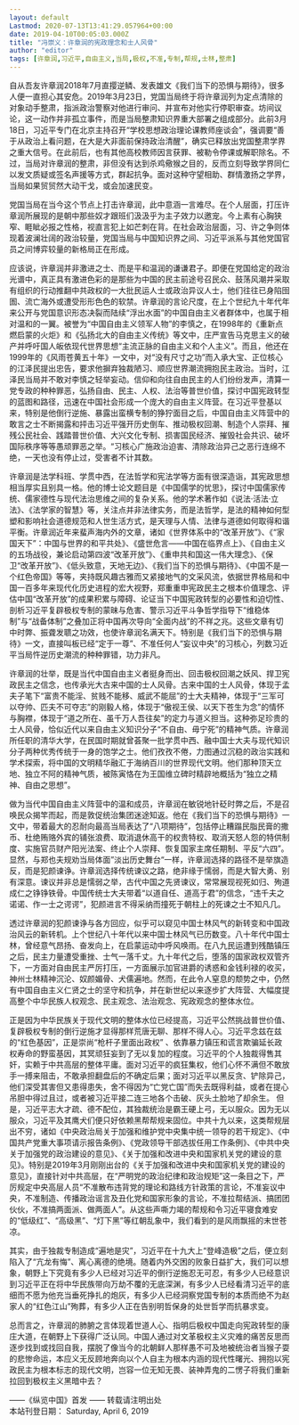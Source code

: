 ```yaml
---
layout: default
Lastmod: 2020-07-13T13:41:29.057964+00:00
date: 2019-04-10T00:05:03.000Z
title: "冯崇义：许章润的宪政理念和士人风骨"
author: "editor"
tags: [许章润,习近平,自由主义,当局,极权,不准,专制,帮规,士林,整肃]
---
```


自从吾友许章润2018年7月直撄逆鳞、发表雄文《我们当下的恐惧与期待》，很多人便一直担心其安危。2019年3月23日，党国当局终于将许章润列为定点清除的对象动手整肃，指派政治警察对他进行审问、并宣布对他实行停职审查。坊间议论，这一动作并非孤立事件，而是当局整肃知识界重大部署之组成部分。此前3月18日，习近平专门在北京主持召开“学校思想政治理论课教师座谈会”，强调要“善于从政治上看问题，在大是大非面前保持政治清醒”，确实已释放出党国整肃学界之重大信号。在此前后，也有其他高校教师因言获罪、被勒令停课或解职除名。不过，当局对许章润的整肃，非但没有达到杀鸡儆猴之目的，反而立刻导致学界同仁以发文质疑或签名声援等方式，群起抗争。面对这种守望相助、群情激扬之学界，当局如果贸贸然大动干戈，或会加速民变。

党国当局在当今这个节点上打击许章润，此中意涵一言难尽。在个人层面，打压许章润所展现的是朝中那些奴才跟班们汲汲乎为主子效力以邀宠。今上素有心胸狭窄、睚眦必报之性格，视直言犯上如芒刺在背。在社会政治层面，习、许之争则体现着波澜壮阔的政治较量，党国当局与中国知识界之间、习近平派系与其他党国官员之间博弈较量的新格局正在形成。

应该说，许章润并非激进之士、而是平和温润的谦谦君子。即便在党国给定的政治光谱中，真正具有激进色彩的是那些为中国的民主前途号召民众、鼓荡风潮并采取有组织的行动推翻中共政权的一大批民运人士或政治异议人士，他们往往已身陷囹圄、流亡海外或遭受形形色色的软禁。许章润的言论尺度，在上个世纪九十年代年来公开与党国意识形态决裂而陆续“浮出水面”的中国自由主义者群体中，也属于相对温和的一翼。被誉为“中国自由主义领军人物”的李慎之，在1998年的《重新点燃启蒙的火炬》和《弘扬北大的自由主义传统》等文中，庄严宣告马克思主义的破产并呼吁国人皈依现代世界思想“主流正脉的自由主义和个人主义”。而且，他还在1999年的《风雨苍黄五十年》一文中，对“没有尺寸之功”而入承大宝、正位核心的江泽民提出忠告，要求他摒弃独裁陋习、顺应世界潮流拥抱民主政治。当时，江泽民当局并不敢对李慎之轻举妄动。信仰和向往自由民主的人们纷纷发声，清算一党专政的种种罪恶，弘扬自由、民主、人权、法治等普世价值，探讨中国宪政转型的蓝图和路径，迅速在中国社会形成一个庞大的自由主义阵营。在习近平登基以来，特别是他倒行逆施、暴露出蛮横专制的狰狞面目之后，中国自由主义阵营中的敢言之士不断揭露和抨击习近平强开历史倒车、推动极权回潮、制造个人崇拜、摧残公民社会、践踏普世价值、大兴文化专制、损害国民经济、摧毁社会共识、破坏国际秩序等等愚顽罪恶之举。“习核心广施政治迫害、清除政治异己之恶行连绵不绝，一天也没有停止过，受害者不计其数。

许章润是法学科班、学贯中西，在法哲学和宪法学等方面有很深造诣，其宪政思想相当厚实且别具一格。他的博士论文题目是《中国儒学的忧思》，探讨中国儒家传统、儒家德性与现代法治思维之间的复杂关系。他的学术著作如《说法·活法·立法》、《法学家的智慧》等，关注点并非法律实务，而是法哲学，是法的精神如何型塑和影响社会道德规范和人世生活方式，是天理与人情、法律与道德如何取得和谐平衡。许章润近年来蜚声海内外的文章，诸如《世界体系中的“改革开放”》、《“家国天下”：中国与世界的和平共处》、《盛世危言——中国在临界点上》、《自由主义的五场战役，兼论启动第四波“改革开放”》、《重申共和国这一伟大理念》、《保卫“改革开放”》、《低头致意，天地无边》、《我们当下的恐惧与期待》、《中国不是一个红色帝国》等等，夹持既风趣古雅而又紧接地气的文采风流，依据世界格局和中国一百多年来现代化历史进程的宏大视野，郑重重申宪政民主之根本价值理念、评估中国“改革开放”的成果积累与障碍、论证当下中国宪政转型的必要性和迫切性、剖析习近平复辟极权专制的蒙昧与危害、警示习近平斗争哲学指导下“维稳体制”与“战备体制”之叠加正将中国再次导向“全面内战”的不祥之兆。这些文章有切中时弊、振聋发聩之功效，也使许章润名满天下。特别是《我们当下的恐惧与期待》一文，直接叫板已经“定于一尊”、不准任何人“妄议中央”的习核心，列数习近平当局忤逆历史潮流的种种罪错，功力非凡。

许章润的壮举，既是当代中国自由主义者挺身而出、回击极权回潮之妖风、捍卫宪政民主之信念，也传承光大古来中国的士人风骨。古来中国的士人风骨，体现于孟夫子笔下“富贵不能淫、贫贱不能移、威武不能屈”的士大夫精神，体现于“三军可以夺帅、匹夫不可夺志”的刚毅人格，体现于“傲视王侯、以天下苍生为念”的情怀与胸襟，体现于“道之所在、虽千万人吾往矣”的定力与道义担当。这种弥足珍贵的士人风骨，恰似近代以来自由主义知识分子“不自由、毋宁死”的精神气质。许章润所任职的清华大学，在民国时期就曾荟聚一批学贯中西、融中国士大夫与现代知识分子两种优秀传统于一身的饱学之士。他们孜孜不倦，力图通过沉稳的政治实践和学术探索，将中国的文明精华融汇于海纳百川的世界现代文明。他们那种顶天立地、独立不阿的精神气质，被陈寅恪在为王国维立碑时精辟地概括为“独立之精神、自由之思想”。

做为当代中国自由主义阵营中的温和成员，许章润在敏锐地针砭时弊之后，不是召唤民众揭竿而起，而是敦促统治集团迷途知返。他在《我们当下的恐惧与期待》一文中，带着最大的忍耐向最高当局表达了“八项期待”，包括停止糟蹋民脂民膏的撒币、杜绝贿赂外宾的铺张浪费、取消退休高干的权贵特权、取消天怒人怨的特供制度、实施官员财产阳光法案、终止个人崇拜、恢复国家主席任期制、平反“六四”。显然，与郑也夫规劝当局体面”淡出历史舞台“一样，许章润选择的路径不是举旗造反，而是犯颜谏诤。许章润选择传统谏议之路，绝非缘于懦弱，而是大智大勇、别有深意。谏议并非总是懦弱之举，古代中国之先贤谏议，常常展现视死如归、殉道成仁之铮铮铁骨。中国传统士大夫带着“以道自任、道高于君”的信念，“违千夫之诺诺、作一士之谔谔”，犯颜进言不得采纳而撞死于朝柱上的死谏之士不知凡几。

透过许章润的犯颜谏诤与各方回应，似乎可以窥见中国士林风气的新转变和中国政治风云的新转机。上个世纪八十年代以来中国士林风气已历数变。八十年代中国士林，曾经意气昂扬、奋发向上，在启蒙运动中呼风唤雨。在八九民运遭到残酷镇压之后，民主力量遭受重挫、士气一落千丈。九十年代之后，堕落的国家政权双管齐下，一方面对自由民主严厉打压，一方面展示加官进爵的诱惑和金钱利禄的收买，神州士林精神沉沦、奴颜媚骨、犬儒遍地。然而，在此令人窒息的颓势之中，仍然有中国自由主义仁贤之士的坚守和抗争，并在新世纪以来逐步扩大阵营、大幅度提高整个中华民族人权观念、民主观念、法治观念、宪政观念的整体水位。

正是因为中华民族关于现代文明的整体水位已经提高，习近平公然挑战普世价值、复辟极权专制的倒行逆施才显得那样荒唐无聊、那样不得人心。习近平念兹在兹的“红色基因”，正是崇尚“枪杆子里面出政权” 、依靠暴力镇压和谎言欺骗延长政权寿命的野蛮基因，其冥顽狂妄到了无以复加的程度。习近平的个人独裁得售其奸，实赖于中共高层的整体平庸。面对习近平的疯狂集权，他们心怀不满但不敢放手一搏来阻击，不敢承担翻盘后的不确定后果；面对习近平以黑反贪、铲除异己，他们深受其害但又患得患失，舍不得因为“亡党亡国”而失去既得利益，或者在提心吊胆中得过且过，或者被习近平接二连三地各个击破、灰头土脸地了却余生。 但是，习近平志大才疏、德不配位，其独裁统治是霸王硬上弓，无以服众。因为无以服众，习近平及其鹰犬们便只好依赖黑帮帮规来固位。中共十九以来，这类帮规层出不穷，诸如《中央政治局关于加强和维护党中央集中统一领导的若干规定》、《中国共产党重大事项请示报告条例》、《党政领导干部选拔任用工作条例》、《中共中央关于加强党的政治建设的意见》、《关于加强和改进中央和国家机关党的建设的意见》。特别是2019年3月刚刚出台的《关于加强和改进中央和国家机关党的建设的意见》，直接针对中共高层，在“严明党的政治纪律和政治规矩”这一条目之下，严厉规定中央高层人员“不准散布违背党的理论和路线方针政策的言论，不准妄议中央，不准制造、传播政治谣言及丑化党和国家形象的言论，不准拉帮结派、搞团团伙伙，不准搞两面派、做两面人”。从这些声嘶力竭的帮规和令习近平寝食难安的“低级红”、“高级黑”、“灯下黑”等红朝乱象中，我们看到的是风雨飘摇的末世苍凉。

其实，由于独裁专制造成“遍地是灾”，习近平在十九大上“登峰造极”之后，便立刻陷入了“亢龙有悔”、离心离德的绝境。随着内外交困的败象日益扩大，我们可以想象，朝野上下究竟有多少人已经对习近平的倒行逆施忍无可忍，有多少人已经意识到习近平正在将中华民族带向万劫不覆的无底深渊，有多少人已经看清习近平的底细而不愿为他充当垂死挣扎的炮灰，有多少人已经洞察党国专制的本质而绝不为赵家人的“红色江山”殉葬，有多少人正在告别明哲保身的处世哲学而抗暴求变。

总而言之，许章润的肺腑之言体现着世道人心、指明后极权中国走向宪政转型的康庄大道，在朝野上下获得广泛认同。中国人通过对文革极权主义灾难的痛苦反思而逐步找到或找回自我，摆脱了像当今的北朝鲜人那样愚不可及地被统治者当猴子耍的悲惨命运，本应义无反顾地奔向以个人自主为根本内涵的现代性曙光、拥抱以宪政民主为根本标志的现代文明，岂容一位无知无畏、装神弄鬼的二愣子将我们重新拉回到极权主义黑暗中去？

——《纵览中国》首发 —— 转载请注明出处  
本站刊登日期： Saturday, April 6, 2019

